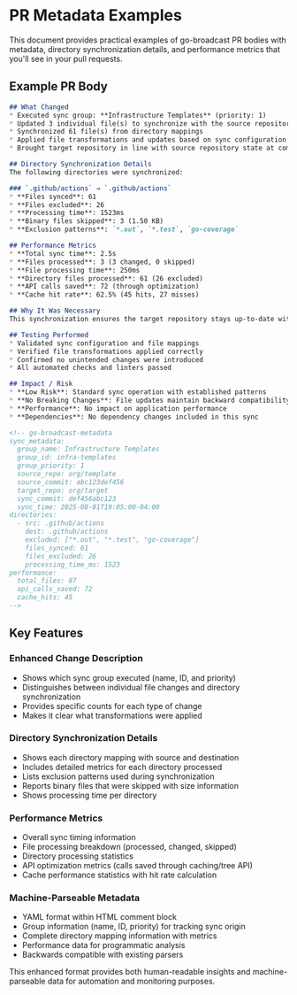 # PR Metadata Examples

This document provides practical examples of go-broadcast PR bodies with metadata, directory synchronization details, and performance metrics that you'll see in your pull requests.

## Example PR Body

```markdown
## What Changed
* Executed sync group: **Infrastructure Templates** (priority: 1)
* Updated 3 individual file(s) to synchronize with the source repository
* Synchronized 61 file(s) from directory mappings
* Applied file transformations and updates based on sync configuration
* Brought target repository in line with source repository state at commit abc123d

## Directory Synchronization Details
The following directories were synchronized:

### `.github/actions` → `.github/actions`
* **Files synced**: 61
* **Files excluded**: 26
* **Processing time**: 1523ms
* **Binary files skipped**: 3 (1.50 KB)
* **Exclusion patterns**: `*.out`, `*.test`, `go-coverage`

## Performance Metrics
* **Total sync time**: 2.5s
* **Files processed**: 3 (3 changed, 0 skipped)
* **File processing time**: 250ms
* **Directory files processed**: 61 (26 excluded)
* **API calls saved**: 72 (through optimization)
* **Cache hit rate**: 62.5% (45 hits, 27 misses)

## Why It Was Necessary
This synchronization ensures the target repository stays up-to-date with the latest changes from the configured source repository. The sync operation identifies and applies only the necessary file changes while maintaining consistency across repositories.

## Testing Performed
* Validated sync configuration and file mappings
* Verified file transformations applied correctly
* Confirmed no unintended changes were introduced
* All automated checks and linters passed

## Impact / Risk
* **Low Risk**: Standard sync operation with established patterns
* **No Breaking Changes**: File updates maintain backward compatibility
* **Performance**: No impact on application performance
* **Dependencies**: No dependency changes included in this sync

<!-- go-broadcast-metadata
sync_metadata:
  group_name: Infrastructure Templates
  group_id: infra-templates
  group_priority: 1
  source_repo: org/template
  source_commit: abc123def456
  target_repo: org/target
  sync_commit: def456abc123
  sync_time: 2025-08-01T19:05:00-04:00
directories:
  - src: .github/actions
    dest: .github/actions
    excluded: ["*.out", "*.test", "go-coverage"]
    files_synced: 61
    files_excluded: 26
    processing_time_ms: 1523
performance:
  total_files: 87
  api_calls_saved: 72
  cache_hits: 45
-->
```

## Key Features

### Enhanced Change Description
- Shows which sync group executed (name, ID, and priority)
- Distinguishes between individual file changes and directory synchronization
- Provides specific counts for each type of change
- Makes it clear what transformations were applied

### Directory Synchronization Details
- Shows each directory mapping with source and destination
- Includes detailed metrics for each directory processed
- Lists exclusion patterns used during synchronization
- Reports binary files that were skipped with size information
- Shows processing time per directory

### Performance Metrics
- Overall sync timing information
- File processing breakdown (processed, changed, skipped)
- Directory processing statistics
- API optimization metrics (calls saved through caching/tree API)
- Cache performance statistics with hit rate calculation

### Machine-Parseable Metadata
- YAML format within HTML comment block
- Group information (name, ID, priority) for tracking sync origin
- Complete directory mapping information with metrics
- Performance data for programmatic analysis
- Backwards compatible with existing parsers

This enhanced format provides both human-readable insights and machine-parseable data for automation and monitoring purposes.
